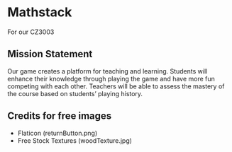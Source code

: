 # Mathstack
For our CZ3003

## Mission Statement
Our game creates a platform for teaching and learning.
Students will enhance their knowledge through playing the game and have more fun competing with each other. Teachers will be able to assess the mastery of the course based on students’ playing history. 

## Credits for free images
- Flaticon (returnButton.png)
- Free Stock Textures (woodTexture.jpg)
